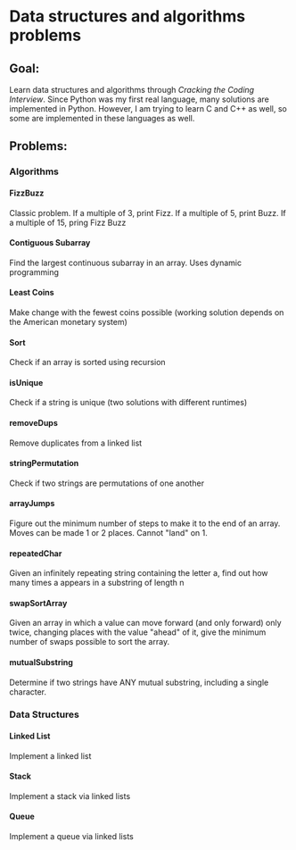 
# Data structures and algorithms problems

## Goal:

Learn data structures and algorithms through _Cracking the Coding Interview_. Since Python was my first real language, many solutions are implemented in Python. However, I am trying to learn C and C++ as well, so some are implemented in these languages as well.

## Problems:

### Algorithms

#### FizzBuzz

Classic problem. If a multiple of 3, print Fizz. If a multiple of 5, print Buzz. If a multiple of 15, pring Fizz Buzz

#### Contiguous Subarray

Find the largest continuous subarray in an array. Uses dynamic programming

#### Least Coins

Make change with the fewest coins possible (working solution depends on the American monetary system)

#### Sort

Check if an array is sorted using recursion

#### isUnique

Check if a string is unique (two solutions with different runtimes)

#### removeDups

Remove duplicates from a linked list

#### stringPermutation

Check if two strings are permutations of one another

#### arrayJumps
Figure out the minimum number of steps to make it to the end of an array. Moves
can be made 1 or 2 places. Cannot "land" on 1.

#### repeatedChar
Given an infinitely repeating string containing the letter a, find out how many
times a appears in a substring of length n

#### swapSortArray
Given an array in which a value can move forward (and only forward) only twice, changing 
places with the value "ahead" of it, give the minimum number of swaps possible
to sort the array. 

#### mutualSubstring
Determine if two strings have ANY mutual substring, including a single character.


### Data Structures

#### Linked List

Implement a linked list

#### Stack

Implement a stack via linked lists

#### Queue

Implement a queue via linked lists

